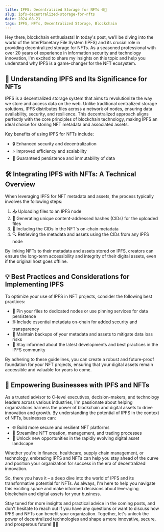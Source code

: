 ```yaml
---
title: IPFS: Decentralized Storage for NFTs 🌐🚀
slug: ipfs-decentralized-storage-for-nfts
date: 2024-08-21
tags: IPFS, NFTs, Decentralized Storage, Blockchain
---
```


Hey there, blockchain enthusiasts! In today's post, we'll be diving into the world of the InterPlanetary File System (IPFS) and its crucial role in providing decentralized storage for NFTs. As a seasoned professional with over 20 years of experience in information security and technology innovation, I'm excited to share my insights on this topic and help you understand why IPFS is a game-changer for the NFT ecosystem.

## 🤔 Understanding IPFS and Its Significance for NFTs

IPFS is a decentralized storage system that aims to revolutionize the way we store and access data on the web. Unlike traditional centralized storage solutions, IPFS distributes files across a network of nodes, ensuring data availability, security, and resilience. This decentralized approach aligns perfectly with the core principles of blockchain technology, making IPFS an ideal choice for storing NFT metadata and associated assets.

Key benefits of using IPFS for NFTs include:

- 🔒 Enhanced security and decentralization
- ⚡ Improved efficiency and scalability
- 💪 Guaranteed persistence and immutability of data

## 🛠️ Integrating IPFS with NFTs: A Technical Overview

When leveraging IPFS for NFT metadata and assets, the process typically involves the following steps:

1. 📤 Uploading files to an IPFS node
2. 🔗 Generating unique content-addressed hashes (CIDs) for the uploaded files
3. 📝 Including the CIDs in the NFT's on-chain metadata
4. 🔍 Retrieving the metadata and assets using the CIDs from any IPFS node

By linking NFTs to their metadata and assets stored on IPFS, creators can ensure the long-term accessibility and integrity of their digital assets, even if the original host goes offline.

## 💡 Best Practices and Considerations for Implementing IPFS

To optimize your use of IPFS in NFT projects, consider the following best practices:

- 📌 Pin your files to dedicated nodes or use pinning services for data persistence
- ⛓️ Include essential metadata on-chain for added security and transparency
- 💾 Maintain backups of your metadata and assets to mitigate data loss risks
- 🔄 Stay informed about the latest developments and best practices in the IPFS community

By adhering to these guidelines, you can create a robust and future-proof foundation for your NFT projects, ensuring that your digital assets remain accessible and valuable for years to come.

## 🚀 Empowering Businesses with IPFS and NFTs

As a trusted advisor to C-level executives, decision-makers, and technology leaders across various industries, I'm passionate about helping organizations harness the power of blockchain and digital assets to drive innovation and growth. By understanding the potential of IPFS in the context of NFTs, businesses can:

- 🌐 Build more secure and resilient NFT platforms
- 🔧 Streamline NFT creation, management, and trading processes
- 🌟 Unlock new opportunities in the rapidly evolving digital asset landscape

Whether you're in finance, healthcare, supply chain management, or technology, embracing IPFS and NFTs can help you stay ahead of the curve and position your organization for success in the era of decentralized innovation.

So, there you have it – a deep dive into the world of IPFS and its transformative potential for NFTs. As always, I'm here to help you navigate this exciting space and make informed decisions about leveraging blockchain and digital assets for your business.

Stay tuned for more insights and practical advice in the coming posts, and don't hesitate to reach out if you have any questions or want to discuss how IPFS and NFTs can benefit your organization. Together, let's unlock the power of decentralized technologies and shape a more innovative, secure, and prosperous future! 🚀✨